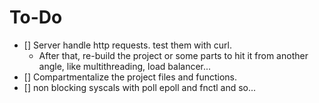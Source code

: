 # To-Do

- [] Server handle http requests. test them with curl.
    - After that, re-build the project or some parts to hit it from another angle, like multithreading, load balancer... 
- [] Compartmentalize the project files and functions.
- [] non blocking syscals with poll epoll and fnctl and so...
